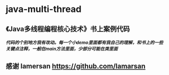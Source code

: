 # java-multi-thread
## 《Java多线程编程核心技术》书上案例代码<br>
##### 代码的个别地方我有改动。每一个小demo里面都有我自己的理解，和书上的一些关键点注释，一般在main方法里面，少部分可能在类里面<br>

## 感谢 lamersan https://github.com/lamarsan

